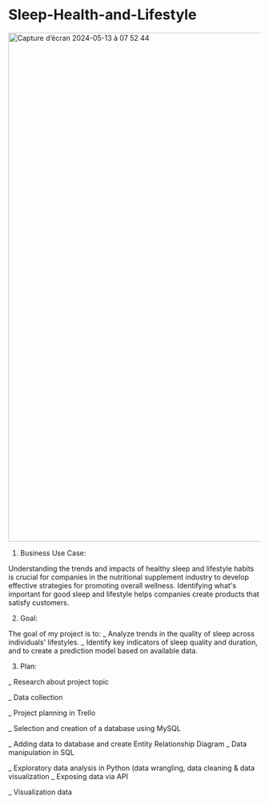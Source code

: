 

# Sleep-Health-and-Lifestyle
<img width="1016" alt="Capture d’écran 2024-05-13 à 07 52 44" src="https://github.com/reri013/Final-project-sleep-health-and-lifestyle/assets/161335857/d1963916-44ef-4aca-a9f9-98e48ef6aded">

1. Business Use Case:
   
Understanding the trends and impacts of healthy sleep and lifestyle habits is crucial for companies in the nutritional supplement industry to develop effective strategies for promoting overall wellness.
Identifying what's important for good sleep and lifestyle helps companies create products that satisfy customers.

2. Goal:

The goal of my project is to:
_ Analyze trends in the quality of sleep across individuals' lifestyles.
_ Identify key indicators of sleep quality and duration, and to create a prediction model based on available data.

3. Plan:

_ Research about project topic

_ Data collection

_ Project planning in Trello

_ Selection and creation of a database using MySQL

_ Adding data to database and create Entity Relationship Diagram _ Data manipulation in SQL

_ Exploratory data analysis in Python (data wrangling, data cleaning & data visualization _ Exposing data via API

_ Visualization data

